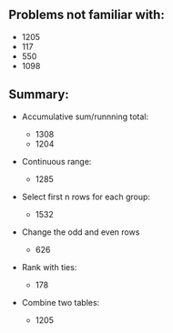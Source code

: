 ## Problems not familiar with:
- 1205
- 117
- 550
- 1098






##  Summary:

- Accumulative sum/runnning total: 
  - 1308
  - 1204
  
- Continuous range: 
  - 1285
  
  
  
 - Select first n rows for each group:
   - 1532

- Change the odd and even rows
  - 626


- Rank with ties:
  - 178

- Combine two tables:
  - 1205
